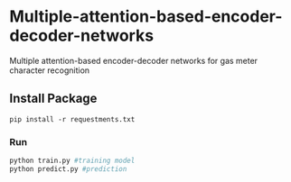 # Multiple-attention-based-encoder-decoder-networks
Multiple attention-based encoder-decoder networks for gas meter character recognition

## Install Package
```
pip install -r requestments.txt
```

### Run
```python
python train.py #training model
python predict.py #prediction
```
